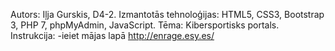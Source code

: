 Autors: Iļja Gurskis, D4-2.
Izmantotās tehnoloģijas: HTML5, CSS3, Bootstrap 3, PHP 7, phpMyAdmin, JavaScript.
Tēma: Kibersportisks portals.
Instrukcija:
 -ieiet mājas lapā http://enrage.esy.es/
